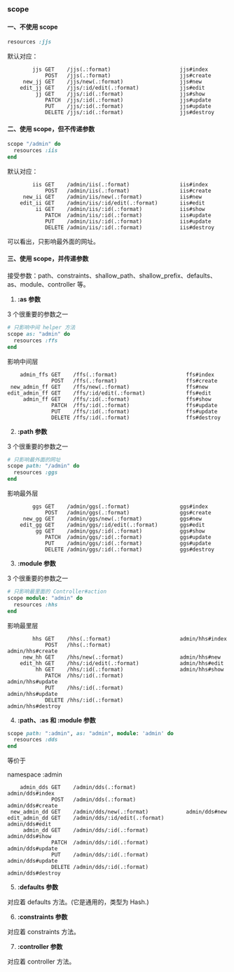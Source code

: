 ### scope

#### 一、不使用 scope

```ruby
resources :jjs
```

默认对应：

            jjs GET    /jjs(.:format)                      jjs#index
                POST   /jjs(.:format)                      jjs#create
         new_jj GET    /jjs/new(.:format)                  jjs#new
        edit_jj GET    /jjs/:id/edit(.:format)             jjs#edit
             jj GET    /jjs/:id(.:format)                  jjs#show
                PATCH  /jjs/:id(.:format)                  jjs#update
                PUT    /jjs/:id(.:format)                  jjs#update
                DELETE /jjs/:id(.:format)                  jjs#destroy

#### 二、使用 scope，但不传递参数

```ruby
scope "/admin" do
  resources :iis
end
```

默认对应：

            iis GET    /admin/iis(.:format)                iis#index
                POST   /admin/iis(.:format)                iis#create
         new_ii GET    /admin/iis/new(.:format)            iis#new
        edit_ii GET    /admin/iis/:id/edit(.:format)       iis#edit
             ii GET    /admin/iis/:id(.:format)            iis#show
                PATCH  /admin/iis/:id(.:format)            iis#update
                PUT    /admin/iis/:id(.:format)            iis#update
                DELETE /admin/iis/:id(.:format)            iis#destroy

可以看出，只影响最外面的网址。

#### 三、使用 scope，并传递参数

接受参数：path、constraints、shallow_path、shallow_prefix、defaults、as、module、controller 等。

1) **:as 参数**

3 个很重要的参数之一

```ruby
# 只影响中间 helper 方法
scope as: "admin" do
  resources :ffs
end
```

影响中间层

        admin_ffs GET    /ffs(.:format)                      ffs#index
                  POST   /ffs(.:format)                      ffs#create
     new_admin_ff GET    /ffs/new(.:format)                  ffs#new
    edit_admin_ff GET    /ffs/:id/edit(.:format)             ffs#edit
         admin_ff GET    /ffs/:id(.:format)                  ffs#show
                  PATCH  /ffs/:id(.:format)                  ffs#update
                  PUT    /ffs/:id(.:format)                  ffs#update
                  DELETE /ffs/:id(.:format)                  ffs#destroy

2) **:path 参数**

3 个很重要的参数之一

```ruby
# 只影响最外面的网址
scope path: "/admin" do
  resources :ggs
end
```

影响最外层

            ggs GET    /admin/ggs(.:format)                ggs#index
                POST   /admin/ggs(.:format)                ggs#create
         new_gg GET    /admin/ggs/new(.:format)            ggs#new
        edit_gg GET    /admin/ggs/:id/edit(.:format)       ggs#edit
             gg GET    /admin/ggs/:id(.:format)            ggs#show
                PATCH  /admin/ggs/:id(.:format)            ggs#update
                PUT    /admin/ggs/:id(.:format)            ggs#update
                DELETE /admin/ggs/:id(.:format)            ggs#destroy

3) **:module 参数**

3 个很重要的参数之一

```ruby
# 只影响最里面的 Controller#action
scope module: "admin" do
  resources :hhs
end
```

影响最里层

            hhs GET    /hhs(.:format)                      admin/hhs#index
                POST   /hhs(.:format)                      admin/hhs#create
         new_hh GET    /hhs/new(.:format)                  admin/hhs#new
        edit_hh GET    /hhs/:id/edit(.:format)             admin/hhs#edit
             hh GET    /hhs/:id(.:format)                  admin/hhs#show
                PATCH  /hhs/:id(.:format)                  admin/hhs#update
                PUT    /hhs/:id(.:format)                  admin/hhs#update
                DELETE /hhs/:id(.:format)                  admin/hhs#destroy

4) **:path、:as 和 :module 参数**

```ruby
scope path: ":admin", as: "admin", module: 'admin' do
  resources :dds
end
```

等价于

namespace :admin

        admin_dds GET    /admin/dds(.:format)                admin/dds#index
                  POST   /admin/dds(.:format)                admin/dds#create
     new_admin_dd GET    /admin/dds/new(.:format)            admin/dds#new
    edit_admin_dd GET    /admin/dds/:id/edit(.:format)       admin/dds#edit
         admin_dd GET    /admin/dds/:id(.:format)            admin/dds#show
                  PATCH  /admin/dds/:id(.:format)            admin/dds#update
                  PUT    /admin/dds/:id(.:format)            admin/dds#update
                  DELETE /admin/dds/:id(.:format)            admin/dds#destroy

5) **:defaults 参数**

对应着 defaults 方法。(它是通用的，类型为 Hash.)

6) **:constraints 参数**

对应着 constraints 方法。

7) **:controller 参数**

对应着 controller 方法。
